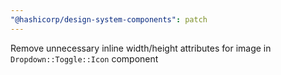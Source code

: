 ```yaml
---
"@hashicorp/design-system-components": patch
---
```


Remove unnecessary inline width/height attributes for image in `Dropdown::Toggle::Icon` component
